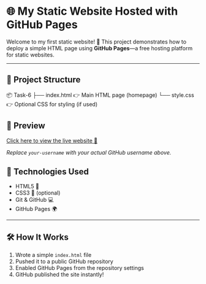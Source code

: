# 🌐 My Static Website Hosted with GitHub Pages

Welcome to my first static website! 🚀 This project demonstrates how to deploy a simple HTML page using **GitHub Pages**—a free hosting platform for static websites.

---

## 📁 Project Structure


📦 Task-6
├── index.html 👉 Main HTML page (homepage)
└── style.css 👉 Optional CSS for styling (if used)



## 📸 Preview

[Click here to view the live website 🔗](https://your-username.github.io/my-static-site)

_Replace `your-username` with your actual GitHub username above._




## 🚀 Technologies Used

- HTML5 🧱
- CSS3 🎨 (optional)
- Git & GitHub 💻
- GitHub Pages 🌍

---



## 🛠 How It Works

1. Wrote a simple `index.html` file
2. Pushed it to a public GitHub repository
3. Enabled GitHub Pages from the repository settings
4. GitHub published the site instantly!





